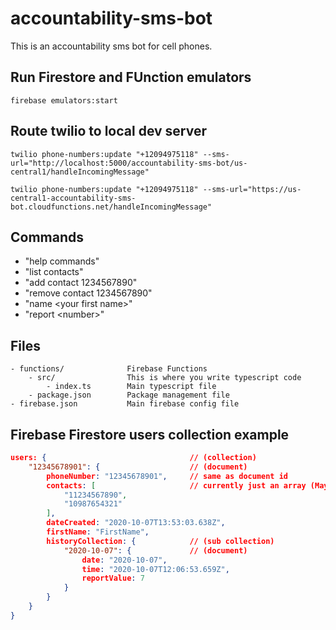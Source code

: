 # accountability-sms-bot

This is an accountability sms bot for cell phones.

## Run Firestore and FUnction emulators

`firebase emulators:start`

## Route twilio to local dev server

`twilio phone-numbers:update "+12094975118" --sms-url="http://localhost:5000/accountability-sms-bot/us-central1/handleIncomingMessage"`

`twilio phone-numbers:update "+12094975118" --sms-url="https://us-central1-accountability-sms-bot.cloudfunctions.net/handleIncomingMessage"`

## Commands

* "help commands"
* "list contacts"
* "add contact 1234567890"
* "remove contact 1234567890"
* "name \<your first name\>"
* "report \<number\>"

## Files

```
- functions/              Firebase Functions
    - src/                This is where you write typescript code
        - index.ts        Main typescript file
    - package.json        Package management file
- firebase.json           Main firebase config file
```

## Firebase Firestore users collection example

```json
users: {                                // (collection)
    "12345678901": {                    // (document)
        phoneNumber: "12345678901",     // same as document id
        contacts: [                     // currently just an array (May want to change this to a sub-collection like history)
            "11234567890",
            "10987654321"
        ],
        dateCreated: "2020-10-07T13:53:03.638Z",
        firstName: "FirstName",
        historyCollection: {            // (sub collection)
            "2020-10-07": {             // (document)
                date: "2020-10-07",
                time: "2020-10-07T12:06:53.659Z",
                reportValue: 7
            }
        }
    }
}
```
